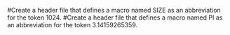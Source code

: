 #Create a header file that defines a macro named SIZE as an abbreviation for the token 1024.
#Create a header file that defines a macro named PI as an abbreviation for the token 3.14159265359.
